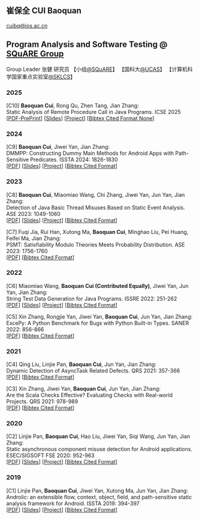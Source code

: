 ## 崔保全 CUI Baoquan  
<!--  [[PDF]()] [[Slides]()] [[Project]()] [[Bibtex Cited Format]()]  -->
cuibq@ios.ac.cn 

## Program Analysis and Software Testing  @ [SQuARE Group](https://new.square16.org/) 
Group  Leader 张健 研究员  【小组[@SQuARE](https://new.square16.org/members/)】  【国科大[@UCAS](https://people.ucas.ac.cn/~0000093)】  【计算机科学国家重点实验室[@SKLCS](https://lcs.ios.ac.cn/~zj/)】

###  2025
[C10]  **Baoquan Cui**, Rong Qu, Zhen Tang, Jian Zhang:  
Static Analysis of Remote Procedure Call in Java Programs. ICSE 2025  
 [[PDF-PrePrint](papers/cbq/ICSE2025-preprint%20RPC.pdf)] [[Slides](papers/SlidesICSE2025RPC.pdf)] [[Project](https://github.com/cuixiaoyiyi/RPCBridge)] [[Bibtex Cited Format None]()] 


###  2024
[C9]  **Baoquan Cui**, Jiwei Yan, Jian Zhang:  
DMMPP: Constructing Dummy Main Methods for Android Apps with Path-Sensitive Predicates. ISSTA 2024: 1826-1830   
[[PDF](papers/cbq/ISSTA2024-DMMPP%20%20Constructing%20Dummy%20Main%20Methods%20for%20Android%20Apps%20with%20Path-Sensitive%20Predicates.pdf)] [[Slides](papers/Slides2024ISSTA-DMMPP.pdf)] [[Project](https://github.com/cuixiaoyiyi/DMMPP)] [[Bibtex Cited Format](https://dblp.org/rec/conf/issta/CuiY024.html?view=bibtex)]
###  2023
[C8] **Baoquan Cui**, Miaomiao Wang, Chi Zhang, Jiwei Yan, Jun Yan, Jian Zhang:  
Detection of Java Basic Thread Misuses Based on Static Event Analysis. ASE 2023: 1049-1060  
[[PDF](papers/cbq/ASE2023%20Detection%20of%20Java%20Basic%20Thread%20Misuses%20Based%20on%20Static%20Event%20Analysis.pdf)] [[Slides](papers/SlidesASE2023Thread.pdf)] [[Project](https://github.com/cuixiaoyiyi/Leopard)] [[Bibtex Cited Format](https://dblp.org/rec/conf/kbse/CuiWZYYZ23.html?view=bibtex)]


[C7] Fuqi Jia, Rui Han, Xutong Ma, **Baoquan Cui**, Minghao Liu, Pei Huang, Feifei Ma, Jian Zhang:  
PSMT: Satisfiability Modulo Theories Meets Probability Distribution. ASE 2023: 1756-1760  
[[PDF](papers/cbq/ASE2023%20PSMT%20Satisfiability%20Modulo%20Theories%20Meets%20Probability%20Distribution.pdf)] [[Bibtex Cited Format](https://dblp.org/rec/conf/kbse/JiaHMCLHMZ23.html?view=bibtex)]

###  2022
[C6] Miaomiao Wang, **Baoquan Cui (Contributed Equally)**, Jiwei Yan, Jun Yan, Jian Zhang:  
String Test Data Generation for Java Programs. ISSRE 2022: 251-262  
[[PDF](papers/cbq/ISSRE2022%20String_Test_Data_Generation_for_Java_Programs.pdf)] [[Slides](papers/Slides-ISSRE2022String.pdf)] [[Project](https://github.com/suoyi123wang/JustinStr)] [[Bibtex Cited Format](https://dblp.org/rec/conf/issre/WangCYYZ22.html?view=bibtex)]

[C5] Xin Zhang, Rongjie Yan, Jiwei Yan, **Baoquan Cui**, Jun Yan, Jian Zhang:  
ExcePy: A Python Benchmark for Bugs with Python Built-in Types. SANER 2022: 856-866   
[[PDF](papers/cbq/SANER2022%20ExcePy_A_Python_Benchmark_for_Bugs_with_Python_Built-in_Types.pdf)] [[Bibtex Cited Format](https://dblp.org/rec/conf/wcre/ZhangYYCYZ22.html?view=bibtex)]

###  2021 
[C4] Qing Liu, Linjie Pan, **Baoquan Cui**, Jun Yan, Jian Zhang:  
Dynamic Detection of AsyncTask Related Defects. QRS 2021: 357-366   
[[PDF](papers/cbq/QRS2021%20Dynamic_Detection_of_AsyncTask_Related_Defects.pdf)] [[Bibtex Cited Format](https://dblp.org/rec/conf/qrs/LiuPCYZ21.html?view=bibtex)]

[C3] Xin Zhang, Jiwei Yan, **Baoquan Cui**, Jun Yan, Jian Zhang:  
Are the Scala Checks Effective? Evaluating Checks with Real-world Projects. QRS 2021: 978-989   
[[PDF](papers/cbq/QRS2021%20Are_the_Scala_Checks_Effective_Evaluating_Checks_with_Real-world_Projects.pdf)] [[Bibtex Cited Format](https://dblp.org/rec/conf/qrs/ZhangYCYZ21.html?view=bibtex)]

 
###  2020  
[C2] Linjie Pan, **Baoquan Cui**, Hao Liu, Jiwei Yan, Siqi Wang, Jun Yan, Jian Zhang:  
Static asynchronous component misuse detection for Android applications. ESEC/SIGSOFT FSE 2020: 952-963   
[[PDF](papers/cbq/FSE2020%20Static%20asynchronous%20component%20misuse%20detection%20for%20Android%20applications.pdf)] [[Slides](papers/Slides-20201113-FSE.pdf)] [[Project](https://github.com/pangeneral/AsyncChecker)] [[Bibtex Cited Format](https://dblp.org/rec/conf/sigsoft/PanCLYWYZ20.html?view=bibtex)]

###  2019 
[C1] Linjie Pan, **Baoquan Cui**, Jiwei Yan, Xutong Ma, Jun Yan, Jian Zhang:  
Androlic: an extensible flow, context, object, field, and path-sensitive static analysis framework for Android. ISSTA 2019: 394-397   
[[PDF](papers/cbq/ISSTA2019%20Androlic-%20An%20Extensible%20Flow%2C%20Context%2C%20Object%2C%20Field%2C%20and%20Path-Sensitive%20Static%20Analysis%20Framework%20for%20Android.pdf)] [[Slides](papers/Slides2024ISSTA-DMMPP.pdf)] [[Project](https://github.com/pangeneral/Androlic)] [[Bibtex Cited Format](https://dblp.org/rec/conf/issta/PanCYMYZ19.html?view=bibtex)]
